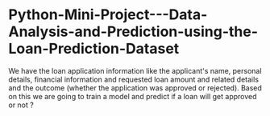 # Python-Mini-Project---Data-Analysis-and-Prediction-using-the-Loan-Prediction-Dataset
We have the loan application information like the applicant's name, personal details, financial information and requested loan amount and related details and the outcome (whether the application was approved or rejected). Based on this we are going to train a model and predict if a loan will get approved or not ?
